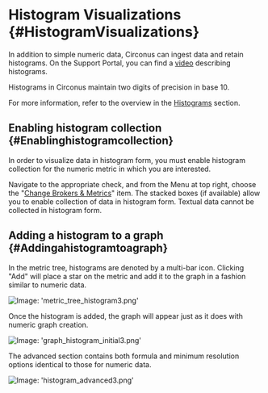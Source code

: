 # Histogram Visualizations {#HistogramVisualizations}
In addition to simple numeric data, Circonus can ingest data and retain histograms. On the Support Portal, you can find a [video](https://support.circonus.com/solution/articles/6000044550-video-all-about-histograms) describing histograms.

Histograms in Circonus maintain two digits of precision in base 10. 

For more information, refer to the overview in the [Histograms](/Visualization/Graphs/View/Histograms.md) section.


## Enabling histogram collection {#Enablinghistogramcollection}
In order to visualize data in histogram form, you must enable histogram collection for the numeric metric in which you are interested.

Navigate to the appropriate check, and from the Menu at top right, choose the "[Change Brokers & Metrics](/Data/Checks/Edit.md#ChangingMetrics)" item. The stacked boxes (if available) allow you to enable collection of data in histogram form. Textual data cannot be collected in histogram form.


## Adding a histogram to a graph {#Addingahistogramtoagraph}
In the metric tree, histograms are denoted by a multi-bar icon.  Clicking "Add" will place a star on the metric and add it to the graph in a fashion similar to numeric data.

![Image: 'metric_tree_histogram3.png'](/assets/metric_tree_histogram3.png?raw=true)

Once the histogram is added, the graph will appear just as it does with numeric graph creation.

![Image: 'graph_histogram_initial3.png'](/assets/graph_histogram_initial3.png?raw=true)

The advanced section contains both formula and minimum resolution options identical to those for numeric data.

![Image: 'histogram_advanced3.png'](/assets/histogram_advanced3.png?raw=true)
